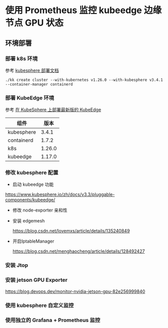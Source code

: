 # 使用 Prometheus 监控 kubeedge 边缘节点 GPU 状态


## 环境部署

### 部署 k8s 环境

参考  [kubesphere 部署文档](https://kubesphere.io/zh/docs/v3.4/quick-start/all-in-one-on-linux/)

```
./kk create cluster --with-kubernetes v1.26.0 --with-kubesphere v3.4.1 --container-manager containerd
```

### 部署  KubeEdge 环境

参考 [在 KubeSphere 上部署最新版的 KubeEdge](https://zhuyaguang.github.io/kubeedge-install/)

| 组件       | 版本   |
| ---------- | ------ |
| kubesphere | 3.4.1  |
| containerd | 1.7.2  |
| k8s        | 1.26.0 |
| kubeedge   | 1.17.0 |

### 修改 kubesphere 配置

* 启动 kubeedge 功能

https://www.kubesphere.io/zh/docs/v3.3/pluggable-components/kubeedge/

* 修改 node-exporter 亲和性

* 安装 edgemesh

  https://blog.csdn.net/lovemxs/article/details/135240849

* 开启IptableManager

  https://blog.csdn.net/menghaocheng/article/details/128492427

### 安装 Jtop

###  安装 jetson GPU Exporter

https://blog.devops.dev/monitor-nvidia-jetson-gpu-82e256999840

### 使用 kubesphere  自定义监控

### 使用独立的 Grafana + Prometheus  监控


